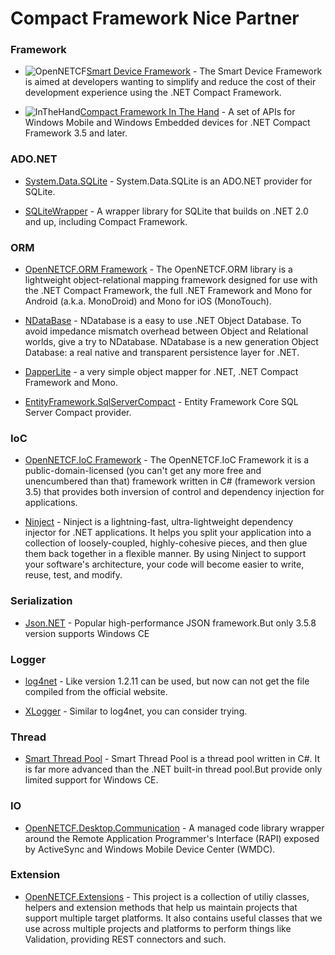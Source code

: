 # Compact Framework Nice Partner

### Framework
* ![OpenNETCF](https://avatars2.githubusercontent.com/u/5286930?s=460&v=4)[Smart Device Framework] - The Smart Device Framework is aimed at developers wanting to simplify and reduce the cost of their development experience using the .NET Compact Framework.

* ![InTheHand](https://avatars1.githubusercontent.com/u/11249648?s=200&v=4)[Compact Framework In The Hand] - A set of APIs for Windows Mobile and Windows Embedded devices for .NET Compact Framework 3.5 and later.

### ADO.NET
* [System.Data.SQLite] - System.Data.SQLite is an ADO.NET provider for SQLite.

* [SQLiteWrapper] - A wrapper library for SQLite that builds on .NET 2.0 and up, including Compact Framework.

### ORM
* [OpenNETCF.ORM Framework] - The OpenNETCF.ORM library is a lightweight object-relational mapping framework designed for use with the .NET Compact Framework, the full .NET Framework and Mono for Android (a.k.a. MonoDroid) and Mono for iOS (MonoTouch).

* [NDataBase] - NDatabase is a easy to use .NET Object Database. To avoid impedance mismatch overhead between Object and Relational worlds, give a try to NDatabase. NDatabase is a new generation Object Database: a real native and transparent persistence layer for .NET.

* [DapperLite] - a very simple object mapper for .NET, .NET Compact Framework and Mono.

* [EntityFramework.SqlServerCompact] - Entity Framework Core SQL Server Compact provider.

### IoC
* [OpenNETCF.IoC Framework] - The OpenNETCF.IoC Framework it is a public-domain-licensed (you can't get any more free and unencumbered than that) framework written in C# (framework version 3.5) that provides both inversion of control and dependency injection for applications.

* [Ninject] - Ninject is a lightning-fast, ultra-lightweight dependency injector for .NET applications. It helps you split your application into a collection of loosely-coupled, highly-cohesive pieces, and then glue them back together in a flexible manner. By using Ninject to support your software's architecture, your code will become easier to write, reuse, test, and modify.

### Serialization
* [Json.NET] - Popular high-performance JSON framework.But only 3.5.8 version supports Windows CE

### Logger
* [log4net] - Like version 1.2.11 can be used, but now can not get the file compiled from the official website.

* [XLogger] - Similar to log4net, you can consider trying.

### Thread
* [Smart Thread Pool] - Smart Thread Pool is a thread pool written in C#. It is far more advanced than the .NET built-in thread pool.But provide only limited support for Windows CE.

### IO
* [OpenNETCF.Desktop.Communication] - A managed code library wrapper around the Remote Application Programmer's Interface (RAPI) exposed by ActiveSync and Windows Mobile Device Center (WMDC).

### Extension
* [OpenNETCF.Extensions] - This project is a collection of utiliy classes, helpers and extension methods that help us maintain projects that support multiple target platforms. It also contains useful classes that we use across multiple projects and platforms to perform things like Validation, providing REST connectors and such.

   [Smart Device Framework]: <https://github.com/ctacke/sdf/>
   [Compact Framework In The Hand]: <https://github.com/inthehand/compactframework/>
   [OpenNETCF.ORM Framework]: <https://github.com/ctacke/orm/>
   [OpenNETCF.IoC Framework]: <https://github.com/ctacke/opennetcf-ioc/>
   [Ninject]: <http://www.ninject.org/>
   [Json.NET]: <https://github.com/JamesNK/Newtonsoft.Json/releases/tag/3.5.8>
   [NDataBase]: <http://ndatabase.codeplex.com/>
   [Smart Thread Pool]: <http://smartthreadpool.codeplex.com/releases/view/37796>
   [System.Data.SQLite]: <http://system.data.sqlite.org/index.html/doc/trunk/www/downloads.wiki#sqlite-netFx35-binary-PocketPC-ARM-2008>
   [DapperLite]: <https://github.com/ryankirkman/DapperLite>
   [log4net]: <https://logging.apache.org/log4net/>
   [XLogger]: <https://github.com/lsoft/XLogger>
   [EntityFramework.SqlServerCompact]: <https://github.com/ErikEJ/EntityFramework.SqlServerCompact>
   [SQLiteWrapper]: <https://github.com/riaresults/SQLiteWrapper>
   [OpenNETCF.Desktop.Communication]: <http://rapi.codeplex.com/>
   [OpenNETCF.Extensions]: <http://oncfext.codeplex.com/>
